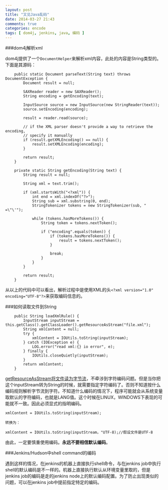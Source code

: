 ```yaml
---
layout: post
title: "又见Java乱码"
date: 2014-03-27 21:43
comments: true
categories: encode
tags: [ dom4j, jenkins, java, 编码 ]
---
```

###dom4j解析xml

dom4j提供了一个`DocumentHelper`来解析xml内容，此处的内容是String类型的。下面是其源码：  

        public static Document parseText(String text) throws DocumentException {
            Document result = null;
    
            SAXReader reader = new SAXReader();
            String encoding = getEncoding(text);
    
            InputSource source = new InputSource(new StringReader(text));
            source.setEncoding(encoding);
    
            result = reader.read(source);
    
            // if the XML parser doesn't provide a way to retrieve the encoding,
            // specify it manually
            if (result.getXMLEncoding() == null) {
                result.setXMLEncoding(encoding);
            }
    
            return result;
        }
        
        private static String getEncoding(String text) {
            String result = null;
    
            String xml = text.trim();
    
            if (xml.startsWith("<?xml")) {
                int end = xml.indexOf("?>");
                String sub = xml.substring(0, end);
                StringTokenizer tokens = new StringTokenizer(sub, " =\"\'");
    
                while (tokens.hasMoreTokens()) {
                    String token = tokens.nextToken();
    
                    if ("encoding".equals(token)) {
                        if (tokens.hasMoreTokens()) {
                            result = tokens.nextToken();
                        }
    
                        break;
                    }
                }
            }
    
            return result;
        }
        
从以上的代码中可以看出，解析过程中是使用XML的头`<?xml version="1.0" encoding="UTF-8"?>`来获取编码信息的。
<!--more-->
###如何读取文件到String

        public String loadXmlRule() {
            InputStream inputStream = this.getClass().getClassLoader().getResourceAsStream("file.xml");
            String xmlContent = null;
            try {
                xmlContent = IOUtils.toString(inputStream);
            } catch (IOException e) {
                LOG.error("read xml:{} io error", e);
            } finally {
                IOUtils.closeQuietly(inputStream);
            }
            return xmlContent;
        }

[getResourceAsStream将文件读为字节流](<http://stackoverflow.com/questions/5590451/getresourceasstream-what-encoding-is-it-read-as>)，不牵涉到字符编码问题。但是当你把这个inputStream转为String的时候，就需要指定字符编码了。否则不知道按什么编码规则解析字节流到字符。不知道什么编码的情况下，程序可能就会从系统变量取默认的字符编码，也就是LANG值。这个时候在LINUX，WINDOWS下表现的可能就不一致。因此必须显式的指明编码。

    xmlContent = IOUtils.toString(inputStream);
    
    转换为：
    
    xmlContent = IOUtils.toString(inputStream，"UTF-8);//假设文件是UTF-8
    
由此，一定要慎重使用编码。**永远不要相信默认编码**。

###Jenkins/Hudson中shell command的编码

遇到这样的情况，在jenkins的机器上直接执行shell命令，与在jenkins job中执行shell的默认编码是不一样的。机器上直接执行默认从环境变量里取的，但是jenkins job的编码是走的jenkins node上的默认编码配置。为了防止出现类似的问题，可以在jenkins job中提前指定特定的编码。